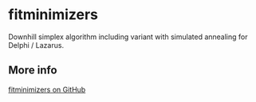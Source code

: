 # fitminimizers
Downhill simplex algorithm including variant with simulated annealing for Delphi / Lazarus.

## More info
[fitminimizers on GitHub](https://dvmorozov.github.io/fitminimizers/)
